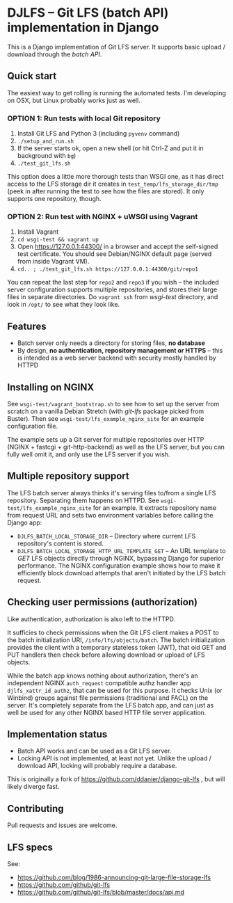 # DJLFS – Git LFS (batch API) implementation in Django

This is a Django implementation of Git LFS server. It supports basic upload / download through the _batch API_.

## Quick start

The easiest way to get rolling is running the automated tests. I'm developing on OSX, but Linux probably works just as well.

### OPTION 1: Run tests with local Git repository

1. Install Git LFS and Python 3 (including `pyvenv` command)
2. `./setup_and_run.sh`
3. If the server starts ok, open a new shell (or hit Ctrl-Z and put it in background with `bg`)
4. `./test_git_lfs.sh`

This option does a little more thorough tests than WSGI one, as it has direct access to the LFS storage dir it creates in `test_temp/lfs_storage_dir/tmp` (peek in after running the test to see how the files are stored). It only supports one repository, though.

### OPTION 2: Run test with NGINX + uWSGI using Vagrant

1. Install Vagrant
2. `cd wsgi-test && vagrant up`
3. Open https://127.0.0.1:44300/ in a browser and accept the self-signed test certificate. You should see Debian/NGINX default page (served from inside Vagrant VM).
4. `cd.. ; ./test_git_lfs.sh https://127.0.0.1:44300/git/repo1`

You can repeat the last step for `repo2` and `repo3` if you wish – the included server configuration supports multiple repositories, and stores their large files in separate directories. Do `vagrant ssh` from _wsgi-test_ directory, and look in `/opt/` to see what they look like.

## Features

* Batch server only needs a directory for storing files, **no database**
* By design, **no authentication, repository management or HTTPS** – this is intended as a web server backend with security mostly handled by HTTPD

## Installing on NGINX

See `wsgi-test/vagrant_bootstrap.sh` to see how to set up the server from scratch on a vanilla Debian Stretch (with _git-lfs_ package picked from Buster). Then see `wsgi-test/lfs_example_nginx_site` for an example configuration file.

The example sets up a Git server for multiple repositories over HTTP (NGINX + fastcgi + git-http-backend) as well as the LFS server, but you can fully well omit it, and only use the LFS server if you wish.

## Multiple repository support

The LFS batch server always thinks it's serving files to/from a single LFS repository. Separating them happens on HTTPD. See `wsgi-test/lfs_example_nginx_site` for an example. It extracts repository name from request URL and sets two environment variables before calling the Django app:

* `DJLFS_BATCH_LOCAL_STORAGE_DIR` – Directory where current LFS repository's content is stored. 
* `DJLFS_BATCH_LOCAL_STORAGE_HTTP_URL_TEMPLATE_GET` – An URL template to _GET_ LFS objects directly through NGINX, bypassing Django for superior performance. The NGINX configuration example shows how to make it efficiently block download attempts that aren't initiated by the LFS batch request.

## Checking user permissions (authorization)

Like authentication, authorization is also left to the HTTPD.

It sufficies to check permissions when the Git LFS client makes a POST to the batch initialization URI, `/info/lfs/objects/batch`. The batch initialization provides the client with a temporary stateless token (JWT), that oid GET and PUT handlers then check before allowing download or upload of LFS objects.

While the batch app knows nothing about authorization, there's an independent NGINX `auth_request` compatible authz handler app `djlfs_xattr_id_authz`, that can be used for this purpose. It checks Unix (or Winbind) groups against file permissions (traditional and FACL) on the server. It's completely separate from the LFS batch app, and can just as well be used for any other NGINX based HTTP file server application.

## Implementation status

* Batch API works and can be used as a Git LFS server.
* Locking API is not implemented, at least not yet. Unlike the upload / download API, locking will probably require a database.

This is originally a fork of https://github.com/ddanier/django-git-lfs , but will likely diverge fast.

## Contributing

Pull requests and issues are welcome.

## LFS specs

See:

* https://github.com/blog/1986-announcing-git-large-file-storage-lfs
* https://github.com/github/git-lfs
* https://github.com/github/git-lfs/blob/master/docs/api.md
